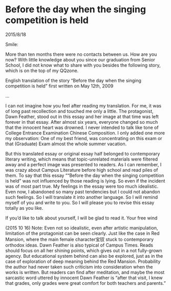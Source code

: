 # Before the day when the singing competition is held
2015/8/18

Smile:

More than ten months there were no contacts between us. How are you now?
With little knowledge about you since our graduation from Senior School, I did not know what to share with you besides the following story, which is on the top of my QQzone. 

English translation of the story “Before the day when the singing competition is held” first written on May 12th, 2009

...

I can not imagine how you feel after reading my translation. For me, it was of long past recollection and touched me only a little. The protagonist, Dawn Feather, stood out in this essay and her image at that time was left forever in that essay. After almost six years, everyone changed so much that the innocent heart was drowned. I never intended to talk like tone of College Entrance Examination Chinese Composition. I only added one more my observation: One of my best friend, was concentrating on this exam or that (Graduate) Exam almost the whole summer vacation.

But this translated essay or original essay half belonged to contemporary literary writing, which means that topic-unrelated materials were filtered away and a perfect image was presented to readers. As I can remember, I was crazy about Campus Literature before high school and read piles of them. To say that this essay ““Before the day when the singing competition is held” was not influenced by those reading is lying. So even if the incident was of most part true. My feelings in the essay were too much idealistic. Even now, I abandoned so many past tendencies but I could not abandon such feelings. So I will translate it into another language. So I will remind myself of you and write to you. So I will please you to revise this essay totally as you like.

If you’d like to talk about yourself, I will be glad to read it.
Your free wind 

(2015 10 16) Note: Even not so idealistic, even after artistic manipulation, limitation of the protagonist can be seen clearly. Just like the case in Red Mansion, where the main female character宝钗 stuck to contemporary orthodox ideas. Dawn Feather is also typical of Campus Times. Reads should focus on all her shining points, which gives out in a not fully-grown agency. But educational system behind can also be explored, just as in the case of exploration of deep meaning behind the Red Mansion. Probability the author had never taken such criticism into consideration when the works is written. But readers can find after meditation, and maybe the most sarcastic word uttered by innocent Dawn Feather is “after that visit, I knew that grades, only grades were great comfort for both teachers and parents.”
